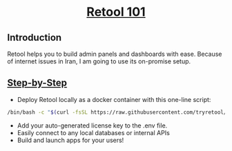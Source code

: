 <h1 align="center"><a href="https://retool.com/">Retool 101</a></h1>

## Introduction

Retool helps you to build admin panels and dashboards with ease. Because of internet issues in Iran, I am going to use its on-promise setup.

## [Step-by-Step](https://retool.com/self-hosted)

- Deploy Retool locally as a docker container with this one-line script:

```bash
/bin/bash -c "$(curl -fsSL https://raw.githubusercontent.com/tryretool/retool-onpremise/ssop/deploy-retool)"
```

- Add your auto-generated license key to the .env file.
- Easily connect to any local databases or internal APIs
- Build and launch apps for your users!
